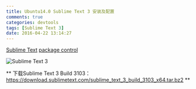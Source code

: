 ```yaml
---
title: Ubuntu14.0 Sublime Text 3 安装及配置
comments: true
categories: devtools
tags: [Sublime Text 3]
date: 2016-04-22 13:14:27
---
```


[Sublime Text](http://www.sublimetext.com/)
[package control](https://packagecontrol.io/browse)

![Sublime Text 3](/PostImage/st1.png)

** 下载Sublime Text 3 Build 3103：https://download.sublimetext.com/sublime_text_3_build_3103_x64.tar.bz2 **

